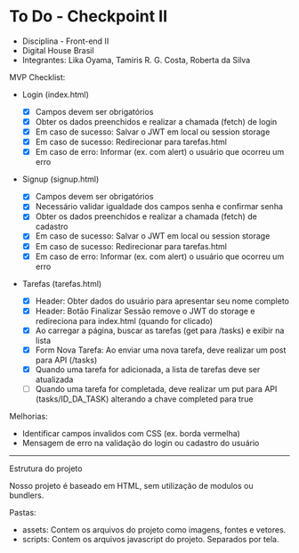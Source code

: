 # To Do - Checkpoint II
- Disciplina - Front-end II
- Digital House Brasil
- Integrantes: Lika Oyama, Tamiris R. G. Costa, Roberta da Silva

MVP Checklist:

- Login (index.html)

  - [X] Campos devem ser obrigatórios
  - [X] Obter os dados preenchidos e realizar a chamada (fetch) de login
  - [X] Em caso de sucesso: Salvar o JWT em local ou session storage
  - [X] Em caso de sucesso: Redirecionar para tarefas.html
  - [X] Em caso de erro: Informar (ex. com alert) o usuário que ocorreu um erro

- Signup (signup.html)

  - [X] Campos devem ser obrigatórios
  - [X] Necessário validar igualdade dos campos senha e confirmar senha
  - [X] Obter os dados preenchidos e realizar a chamada (fetch) de cadastro
  - [X] Em caso de sucesso: Salvar o JWT em local ou session storage
  - [X] Em caso de sucesso: Redirecionar para tarefas.html
  - [X] Em caso de erro: Informar (ex. com alert) o usuário que ocorreu um erro

- Tarefas (tarefas.html)

  - [X] Header: Obter dados do usuário para apresentar seu nome completo
  - [X] Header: Botão Finalizar Sessão remove o JWT do storage e redireciona para index.html (quando for clicado)
  - [X] Ao carregar a página, buscar as tarefas (get para /tasks) e exibir na lista
  - [X] Form Nova Tarefa: Ao enviar uma nova tarefa, deve realizar um post para API (/tasks)
  - [X] Quando uma tarefa for adicionada, a lista de tarefas deve ser atualizada
  - [ ] Quando uma tarefa for completada, deve realizar um put para API (tasks/ID_DA_TASK) alterando a chave completed para true

Melhorias:

- Identificar campos invalidos com CSS (ex. borda vermelha)
- Mensagem de erro na validação do login ou cadastro do usuário

---

Estrutura do projeto

Nosso projeto é baseado em HTML, sem utilização de modulos ou bundlers.

Pastas:

- assets: Contem os arquivos do projeto como imagens, fontes e vetores.
- scripts: Contem os arquivos javascript do projeto. Separados por tela.

